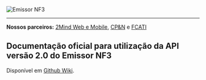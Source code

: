 ![Emissor NF3](http://emissornf3.com.br/assets/img/logo_main.png)

***


**Nossos parceiros:** [2Mind Web e Mobile](https://2mind.com.br), [CP&N](http://cpen.com.br) e [FCATI](http://fcati.com.br)


## Documentação oficial para utilização da API versão 2.0 do Emissor NF3

Disponível em [Github Wiki](https://github.com/emissornf3/emissornf3-api-v2/wiki).
